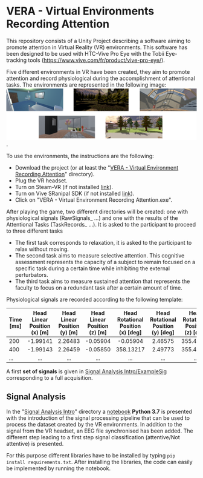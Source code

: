 # VERA - Virtual Environments Recording Attention

This repository consists of a Unity Project describing a software aiming to promote attention in Virtual Reality (VR) environments. This software has been designed to be used with HTC-Vive Pro Eye with the Tobii Eye-tracking tools (https://www.vive.com/fr/product/vive-pro-eye/).

Five different environments in VR have been created, they aim to promote attention and record physiological during the accomplishment of attentional tasks. The environments are represented in the following image: 
![VR Env](GitUsefull/VirtualEnvironment.png).

To use the environments, the instructions are the following: 
- Download the project (or at least the "[VERA - Virtual Environment Recording Attention](VERA%20-%20Virtual%20Environment%20Recording%20Attention)" directory). 
- Plug the VR headset.
- Turn on Steam-VR (if not installed [link](https://store.steampowered.com/steamvr?l)).
- Turn on Vive SRanipal SDK (if not installed [link](https://developer.vive.com/resources/knowledgebase/vive-sranipal-sdk/)).
- Click on "VERA - Virtual Environment Recording Attention.exe".

After playing the game, two different directories will be created: one with physiological signals (RawSignals_ ...) and one with the results of the Attentional Tasks (TaskRecords_ ...).
It is asked to the participant to proceed to three different tasks 
- The first task corresponds to relaxation, it is asked to the participant to relax without moving.
- The second task aims to measure selective attention. This cognitive assessment represents the capacity of a subject to remain focused on a specific task during a certain time while inhibiting the external perturbators.
- The third task aims to measure sustained attention that represents the faculty to focus on a redundant task after a certain amount of time.

Physiological signals are recorded according to the following template: 

| Time  [ms]  | Head Linear Position (x) [m] | Head Linear Position (y) [m] | Head Linear Position (z) [m] | Head Rotational Position (x) [deg] | Head Rotational Position (y) [deg] | Head Rotational Position (z) [deg] | Eye Position (x) [m] | Eye Position (y) [m] | Eye Position (z) [m] | Eye Direction (x) | Eye Direction (y) | Eye Direction (z)  | Pupil Diameter [mm]  | Blinking Left | Blinking Right |
| ----------- |:----------------------------:|:----------------------------:|:----------------------------:|:------------------------------------:|:----------------------------------:|:----------------------------------:|:--------------------:|:--------------------:|:--------------------:|:-----------------:|:-----------------:|:------------------:|:--------------------:|:-------------:| --------------:| 
| 200        |-1.99141    |2.26483|-0.05904|-0.05904|2.46575|355.48395 |    -1.992    |2.266    |-0.055    |0.027|    -0.043    |0.999    |2.733|    0.000    |0.000|
|400    |-1.99143|    2.26459|    -0.05850|    358.13217    |2.49773    |355.46933    |-1.993|    2.266    |-0.054|    0.022    |-0.050    |0.998|    2.537|    0.000    |0.000|
|...|...|...|...|...|...|...|...|...|...|...|...|...|...|...|...



A first **set of signals** is given in [Signal Analysis Intro/](Signal%20Analysis%20Intro/)[ExampleSig](Signal%20Analysis%20Intro/ExampleSig) corresponding to a full acquisition.

## Signal Analysis 

In the "[Signal Analysis Intro](Signal%20Analysis%20Intro/)" directory a [notebook](Signal%20Analysis%20Intro/VERA%20-%20Signal%20Analysis%20Pipeline%20.ipynb) **Python 3.7** is presented with the introduction of the signal processing pipeline that can be used to process the dataset created by the VR environments. In addition to the signal from the VR headset, an EEG file synchronised has been added. The different step leading to a first step signal classification (attentive/Not attentive) is presented. 

For this purpose different libraries have to be installed by typing `pip install requirements.txt`. After installing the  libraries, the code can easily be implemented by running the notebook. 
